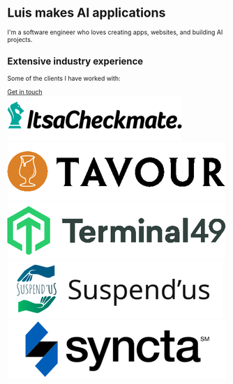 # Luis makes AI applications

I'm a software engineer who loves creating apps, websites, and building AI projects.

## Extensive industry experience

Some of the clients I have worked with:

<a href="#contact" class="w-full flex items-center justify-center px-8 py-3 border border-transparent text-base font-medium rounded-md text-white bg-indigo-600 hover:bg-indigo-700 md:py-4 md:text-lg md:px-10">
  Get in touch
</a>
<div class="mt-16">
  <div class="mx-auto max-w-md px-4 sm:max-w-3xl sm:px-6 lg:px-8 lg:max-w-7xl">
    <div class="lg:grid lg:grid-cols-2 lg:gap-24 lg:items-center">
      <div></div>
      <div class="grid grid-cols-2 gap-0.5 md:grid-cols-3 lg:grid-cols-2">
        <div class="col-span-1 flex justify-center py-8 px-8 bg-gray-50">
          <img class="max-h-12" src="/img/checkmate.png" alt="ItsaCheckmate" />
        </div>
        <div class="col-span-1 flex justify-center py-8 px-8 bg-gray-50">
          <img class="max-h-12" src="/img/tavour.png" alt="Tavour" />
        </div>
        <div class="col-span-1 flex justify-center py-8 px-8 bg-gray-50">
          <img class="max-h-12" src="/img/t49.png" alt="Terminal49" />
        </div>
        <div class="col-span-1 flex justify-center py-8 px-8 bg-gray-50">
          <img class="max-h-12" src="/img/suspendus-h.png" alt="Suspend'us" />
        </div>
        <div class="col-span-1 flex justify-center py-8 px-8 bg-gray-50">
          <img class="max-h-12" src="/img/syncta-h.png" alt="Syncta" />
        </div>
        <div class="col-span-1 flex justify-center py-8 px